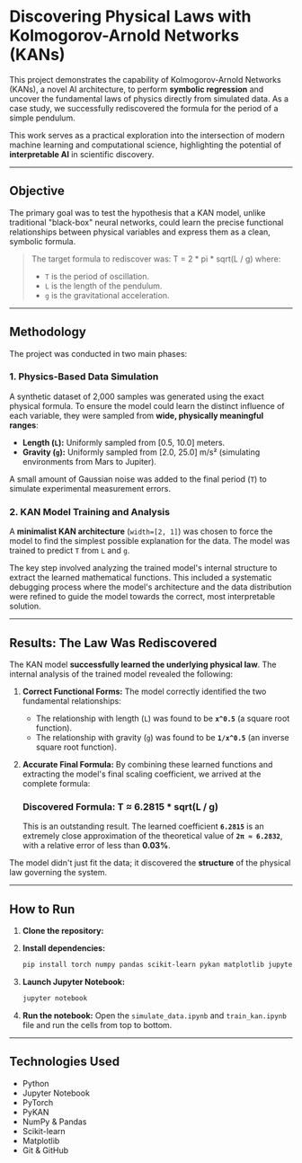 # Discovering Physical Laws with Kolmogorov-Arnold Networks (KANs)

This project demonstrates the capability of Kolmogorov-Arnold Networks (KANs), a novel AI architecture, to perform **symbolic regression** and uncover the fundamental laws of physics directly from simulated data. As a case study, we successfully rediscovered the formula for the period of a simple pendulum.

This work serves as a practical exploration into the intersection of modern machine learning and computational science, highlighting the potential of **interpretable AI** in scientific discovery.

---

## Objective

The primary goal was to test the hypothesis that a KAN model, unlike traditional "black-box" neural networks, could learn the precise functional relationships between physical variables and express them as a clean, symbolic formula.

> The target formula to rediscover was:
> T = 2 * pi * sqrt(L / g)
> where:
> * `T` is the period of oscillation.
> * `L` is the length of the pendulum.
> * `g` is the gravitational acceleration.

---

## Methodology

The project was conducted in two main phases:

### 1. Physics-Based Data Simulation

A synthetic dataset of 2,000 samples was generated using the exact physical formula. To ensure the model could learn the distinct influence of each variable, they were sampled from **wide, physically meaningful ranges**:
* **Length (`L`):** Uniformly sampled from [0.5, 10.0] meters.
* **Gravity (`g`):** Uniformly sampled from [2.0, 25.0] m/s² (simulating environments from Mars to Jupiter).

A small amount of Gaussian noise was added to the final period (`T`) to simulate experimental measurement errors.

### 2. KAN Model Training and Analysis

A **minimalist KAN architecture** (`width=[2, 1]`) was chosen to force the model to find the simplest possible explanation for the data. The model was trained to predict `T` from `L` and `g`.

The key step involved analyzing the trained model's internal structure to extract the learned mathematical functions. This included a systematic debugging process where the model's architecture and the data distribution were refined to guide the model towards the correct, most interpretable solution.

---

## Results: The Law Was Rediscovered

The KAN model **successfully learned the underlying physical law**. The internal analysis of the trained model revealed the following:

1.  **Correct Functional Forms:** The model correctly identified the two fundamental relationships:
    * The relationship with length (`L`) was found to be **`x^0.5`** (a square root function).
    * The relationship with gravity (`g`) was found to be **`1/x^0.5`** (an inverse square root function).

2.  **Accurate Final Formula:** By combining these learned functions and extracting the model's final scaling coefficient, we arrived at the complete formula:

    ### **Discovered Formula: T ≈ 6.2815 * sqrt(L / g)**

    This is an outstanding result. The learned coefficient **`6.2815`** is an extremely close approximation of the theoretical value of **`2π ≈ 6.2832`**, with a relative error of less than **0.03%**.

The model didn't just fit the data; it discovered the **structure** of the physical law governing the system.


---

## How to Run

1.  **Clone the repository:**


2.  **Install dependencies:**
    ```bash
    pip install torch numpy pandas scikit-learn pykan matplotlib jupyter
    ```

3.  **Launch Jupyter Notebook:**
    ```bash
    jupyter notebook
    ```

4.  **Run the notebook:**
    Open the `simulate_data.ipynb` and `train_kan.ipynb` file and run the cells from top to bottom.

---

## Technologies Used
* Python
* Jupyter Notebook
* PyTorch
* PyKAN
* NumPy & Pandas
* Scikit-learn
* Matplotlib
* Git & GitHub
